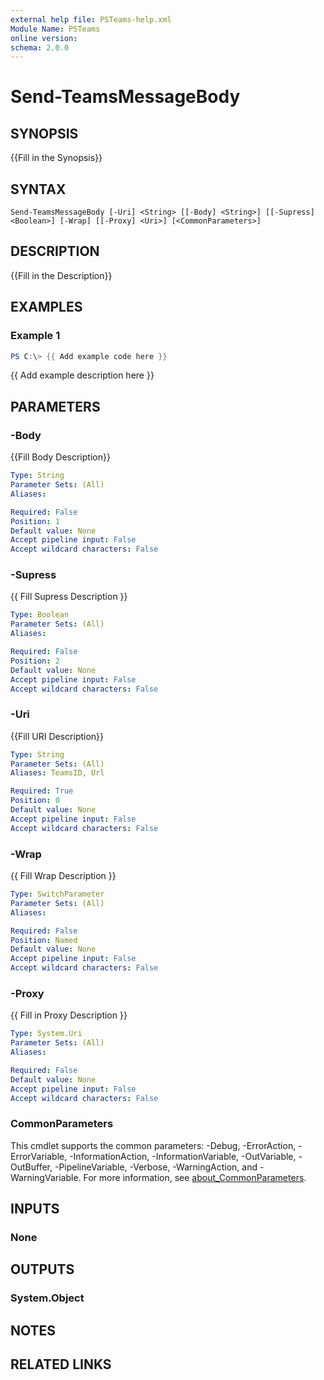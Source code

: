 ```yaml
---
external help file: PSTeams-help.xml
Module Name: PSTeams
online version:
schema: 2.0.0
---
```


# Send-TeamsMessageBody

## SYNOPSIS
{{Fill in the Synopsis}}

## SYNTAX

```
Send-TeamsMessageBody [-Uri] <String> [[-Body] <String>] [[-Supress] <Boolean>] [-Wrap] [[-Proxy] <Uri>] [<CommonParameters>]
```

## DESCRIPTION
{{Fill in the Description}}

## EXAMPLES

### Example 1
```powershell
PS C:\> {{ Add example code here }}
```

{{ Add example description here }}

## PARAMETERS

### -Body
{{Fill Body Description}}

```yaml
Type: String
Parameter Sets: (All)
Aliases:

Required: False
Position: 1
Default value: None
Accept pipeline input: False
Accept wildcard characters: False
```

### -Supress
{{ Fill Supress Description }}

```yaml
Type: Boolean
Parameter Sets: (All)
Aliases:

Required: False
Position: 2
Default value: None
Accept pipeline input: False
Accept wildcard characters: False
```

### -Uri
{{Fill URI Description}}

```yaml
Type: String
Parameter Sets: (All)
Aliases: TeamsID, Url

Required: True
Position: 0
Default value: None
Accept pipeline input: False
Accept wildcard characters: False
```

### -Wrap
{{ Fill Wrap Description }}

```yaml
Type: SwitchParameter
Parameter Sets: (All)
Aliases:

Required: False
Position: Named
Default value: None
Accept pipeline input: False
Accept wildcard characters: False
```

### -Proxy
{{ Fill in Proxy Description }}

```yaml
Type: System.Uri
Parameter Sets: (All)
Aliases:

Required: False
Default value: None
Accept pipeline input: False
Accept wildcard characters: False
```

### CommonParameters
This cmdlet supports the common parameters: -Debug, -ErrorAction, -ErrorVariable, -InformationAction, -InformationVariable, -OutVariable, -OutBuffer, -PipelineVariable, -Verbose, -WarningAction, and -WarningVariable. For more information, see [about_CommonParameters](http://go.microsoft.com/fwlink/?LinkID=113216).

## INPUTS

### None

## OUTPUTS

### System.Object
## NOTES

## RELATED LINKS
